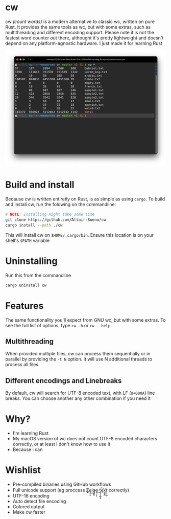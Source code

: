 # cw
cw *(count words)* is a modern alternative to classic wc, written on pure
Rust. It provides the same tools as wc, but with some extras, such as 
multithreading and different encoding support. Please note it is not the 
fastest word counter out there, althought it's pretty lightweight and 
doesn't depend on any platform-agnostic hardware. I just made it for learning
Rust

![img.png](.github/readme/img.png)

# Build and install

Because cw is written entiretly on Rust, is as simple as using `cargo`. To 
build and install cw, run the folowing on the commandline:

```bash
# NOTE: Installing might take some time
git clone https://github.com/Altair-Bueno/cw
cargo install --path ./cw
```

This will install cw on `$HOME/.cargo/bin`. Ensure this location is on your
shell's `$PATH` variable

# Uninstalling

Run this from the commandline

```bash
cargo uninstall cw
```

# Features
The same functionality you'll expect from GNU wc, but with some extras. To see
the full list of options, type `cw -h` or `cw --help`:

## Multithreading
When provided multiple files, cw can process them sequentially or in parallel
by providing the `-t N` option. It will use N additional threads to process all 
files

## Different encodings and Linebreaks
By default, cw will search for UTF-8 encoded text, with LF (`U+000A`) line 
breaks. You can choose another any other combination if you need it

# Why?
- I'm learning Rust
- My macOS version of wc does not count UTF-8 encoded characters correctly, or 
  at least i don't know how to use it
- Because i can

# Wishlist

- Pre-compiled binaries using GitHub workflows
- Full unicode support (eg proccess Z҉͈͓͈͎a̘͈̠̭l̨̯g̶̬͇̭o̝̹̗͎̙ ͟t͖̙̟̹͇̥̝͡e̥͘x͚̺̭̻͘t͉͔̩̲̘ correctly)
- UTF-16 encoding
- Auto detect file encoding
- Colored output
- Make cw faster
